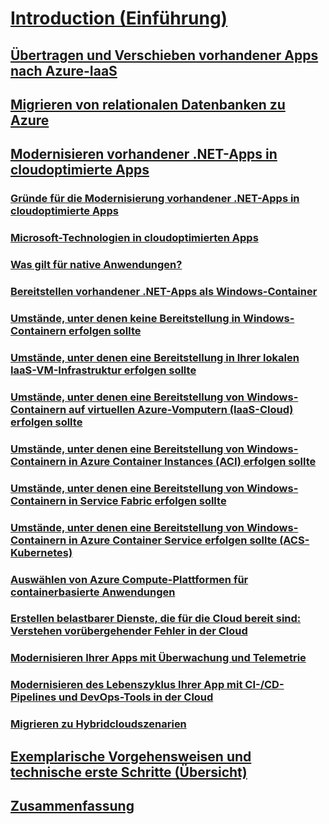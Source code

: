 # [Introduction (Einführung)](index.md)
## [Übertragen und Verschieben vorhandener Apps nach Azure-IaaS](lift-and-shift-existing-apps-azure-iaas.md)
## [Migrieren von relationalen Datenbanken zu Azure](migrate-your-relational-databases-to-azure.md)
## [Modernisieren vorhandener .NET-Apps in cloudoptimierte Apps](./modernize-existing-apps-to-cloud-optimized/index.md)
### [Gründe für die Modernisierung vorhandener .NET-Apps in cloudoptimierte Apps](./modernize-existing-apps-to-cloud-optimized/reasons-to-modernize-existing-net-apps-to-cloud-optimized-applications.md)
### [Microsoft-Technologien in cloudoptimierten Apps](./modernize-existing-apps-to-cloud-optimized/microsoft-technologies-in-cloud-optimized-applications.md)
### [Was gilt für native Anwendungen?](./modernize-existing-apps-to-cloud-optimized/what-about-cloud-native-applications.md)
### [Bereitstellen vorhandener .NET-Apps als Windows-Container](./modernize-existing-apps-to-cloud-optimized/deploy-existing-net-apps-as-windows-containers.md)
### [Umstände, unter denen keine Bereitstellung in Windows-Containern erfolgen sollte](./modernize-existing-apps-to-cloud-optimized/when-not-to-deploy-to-windows-containers.md)
### [Umstände, unter denen eine Bereitstellung in Ihrer lokalen IaaS-VM-Infrastruktur erfolgen sollte](./modernize-existing-apps-to-cloud-optimized/when-to-deploy-windows-containers-in-your-on-premises-iaas-vm-infrastructure.md)
### [Umstände, unter denen eine Bereitstellung von Windows-Containern auf virtuellen Azure-Vomputern (IaaS-Cloud) erfolgen sollte](./modernize-existing-apps-to-cloud-optimized/when-to-deploy-windows-containers-to-azure-vms-iaas-cloud.md)
### [Umstände, unter denen eine Bereitstellung von Windows-Containern in Azure Container Instances (ACI) erfolgen sollte](./modernize-existing-apps-to-cloud-optimized/when-to-deploy-windows-containers-to-azure-container-instances-ACI.md)
### [Umstände, unter denen eine Bereitstellung von Windows-Containern in Service Fabric erfolgen sollte](./modernize-existing-apps-to-cloud-optimized/when-to-deploy-windows-containers-to-service-fabric.md)
### [Umstände, unter denen eine Bereitstellung von Windows-Containern in Azure Container Service erfolgen sollte (ACS-Kubernetes)](./modernize-existing-apps-to-cloud-optimized/when-to-deploy-windows-containers-to-azure-container-service-kubernetes.md)
### [Auswählen von Azure Compute-Plattformen für containerbasierte Anwendungen](./modernize-existing-apps-to-cloud-optimized/choosing-azure-compute-options-for-container-based-applications.md)
### [Erstellen belastbarer Dienste, die für die Cloud bereit sind: Verstehen vorübergehender Fehler in der Cloud](./modernize-existing-apps-to-cloud-optimized/build-resilient-services-ready-for-the-cloud-embrace-transient-failures-in-the-cloud.md)
### [Modernisieren Ihrer Apps mit Überwachung und Telemetrie](./modernize-existing-apps-to-cloud-optimized/modernize-your-apps-with-monitoring-and-telemetry.md)
### [Modernisieren des Lebenszyklus Ihrer App mit CI-/CD-Pipelines und DevOps-Tools in der Cloud](./modernize-existing-apps-to-cloud-optimized/modernize-your-apps-lifecycle-with-ci-cd-pipelines-and-devops-tools-in-the-cloud.md)
### [Migrieren zu Hybridcloudszenarien](./modernize-existing-apps-to-cloud-optimized/migrate-to-hybrid-cloud-scenarios.md)
## [Exemplarische Vorgehensweisen und technische erste Schritte (Übersicht)](walkthroughs-technical-get-started-overview.md)
## [Zusammenfassung](conclusions.md)
